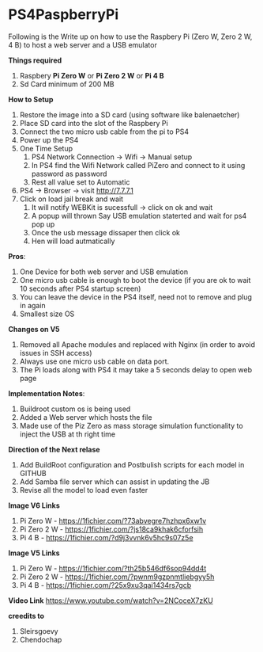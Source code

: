 # PS4PaspberryPi
Following is the Write up on how to use the Raspbery Pi (Zero W, Zero 2 W, 4 B) to host a web server and a USB emulator

**Things required**
1. Raspbery **Pi Zero W** or **Pi Zero 2 W** or **Pi 4 B**
2. Sd Card minimum of 200 MB

**How to Setup**
1. Restore the image into a SD card (using software like balenaetcher)
2. Place SD card into the slot of the Raspbery Pi
3. Connect the two micro usb cable from the pi to PS4
4. Power up the PS4
5. One Time Setup
    1. PS4 Network Connection -> Wifi -> Manual setup
    2. In PS4 find the Wifi Network called PiZero and connect to it using password as password
    3. Rest all value set to Automatic
6. PS4 -> Browser -> visit http://7.7.7.1
7. Click on load jail break and wait
    1. It will notify WEBKit is sucessfull -> click on ok and wait
    2. A popup will thrown Say USB emulation staterted and wait for ps4 pop up
    3. Once the usb message dissaper then click ok
    4. Hen will load autmatically

   
**Pros**:
1. One Device for both web server and USB emulation
2. One micro usb cable is enough to boot the device (if you are ok to wait 10 seconds after PS4 startup screen)
3. You can leave the device in the PS4 itself, need not to remove and plug in again
4. Smallest size OS


**Changes on V5**
1. Removed all Apache modules and replaced with Nginx (in order to avoid issues in SSH access)
2. Always use one micro usb cable on data port.
3. The Pi loads along with PS4 it may take a 5 seconds delay to open web page


**Implementation Notes**:
1. Buildroot custom os is being used
2. Added a Web server which hosts the file
3. Made use of the Piz Zero as mass storage simulation functionality to inject the USB at th right time

**Direction of the Next relase**
1. Add BuildRoot configuration and Postbulish scripts for each model in GITHUB
2. Add Samba file server which can assist in updating the JB
3. Revise all the model to load even faster


**Image V6 Links**
1. Pi Zero W  - https://1fichier.com/?73abvegre7hzhpx6xw1v
2. Pi Zero 2 W - https://1fichier.com/?js18ca9khak6cforfsih
3. Pi 4 B - https://1fichier.com/?d9j3vvnk6v5hc9s07z5e

**Image V5 Links**
1. Pi Zero W  - https://1fichier.com/?th25b546df6sop94dd4t
2. Pi Zero 2 W - https://1fichier.com/?pwnm9gzpnmtliebgyy5h
3. Pi 4 B - https://1fichier.com/?25x9xu3qai1434rs7gcb

**Video Link**
https://www.youtube.com/watch?v=2NCoceX7zKU



**creedits to**
1. Sleirsgoevy
2. Chendochap
